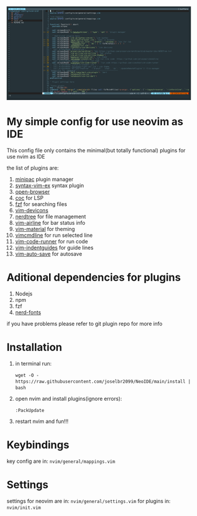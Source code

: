 ![neoIDE](neoIDE.png)

# My simple config for use neovim as IDE

This config file only contains the minimal(but totally functional) plugins for
use nvim as IDE

the list of plugins are:

1. [minipac](https://github.com/k-takata/minpac) plugin manager
2. [syntax-vim-ex](https://github.com/vim-jp/syntax-vim-ex) syntax plugin
3. [open-browser](https://github.com/tyru/open-browser.vim) 
4. [coc](https://github.com/neoclide/coc.nvim) for LSP
5. [fzf](https://github.com/junegunn/fzf) for searching files
6. [vim-devicons](https://github.com/ryanoasis/vim-devicons)
7. [nerdtree](https://github.com/preservim/nerdtree) for file management
8. [vim-airline](https://github.com/vim-airline/vim-airline) for bar status info
9. [vim-material](https://github.com/hzchirs/vim-material) for theming
10. [vimcmdline](https://github.com/jalvesaq/vimcmdline) for run selected line
11. [vim-code-runner](https://github.com/xianzhon/vim-code-runner) for run code
12. [vim-indentguides](https://github.com/thaerkh/vim-indentguides) for guide lines
13. [vim-auto-save](https://github.com/907th/vim-auto-save) for autosave

# Aditional dependencies for plugins
1. Nodejs
2. npm
3. fzf
4. [nerd-fonts](https://github.com/ryanoasis/nerd-fonts)

if you have problems please refer to git plugin repo for more info

# Installation

1. in terminal run:

   `wget -O - https://raw.githubusercontent.com/joselbr2099/NeoIDE/main/install | bash`

2. open nvim and install plugins(ignore errors):

   `:PackUpdate`
   
3. restart nvim and fun!!!   

# Keybindings

key config are in: `nvim/general/mappings.vim`

# Settings

settings for neovim are in: `nvim/general/settings.vim`
for plugins in: `nvim/init.vim`
